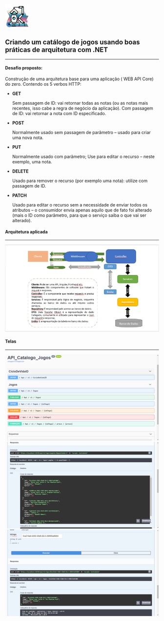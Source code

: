 <img src="img/ico.png" width="80"/>

## Criando um catálogo de jogos usando boas práticas de arquitetura com .NET

<hr>

#### Desafio proposto:

Construção de uma arquitetura base para uma aplicação ( WEB API Core) do zero. Contendo os 5 verbos HTTP:

- **GET**

  Sem passagem de ID: vai retornar todas as notas (ou as notas mais recentes, isso cabe a regra de negócio da aplicação).
  Com passagem de ID: vai retornar a nota com ID especificado.

  

- **POST**

  Normalmente usado sem passagem de parâmetro – usado para criar uma nova nota.

  

- **PUT**

  Normalmente usado com parâmetro; Use para editar o recurso – neste exemplo, uma nota.

  

- **DELETE**

  Usado para remover o recurso (por exemplo uma nota): utilize com passagem de ID.

  

- **PATCH**

  Usado para editar o recurso sem a necessidade de enviar todos os atributos – o consumidor envia apenas aquilo que de fato foi alterado (mais o ID como parâmetro, para que o serviço saiba o que vai ser alterado).

  

#### Arquitetura aplicada

------

<img src="img\Arquitetura.png" style="zoom:60%;" />



#### Telas

------

<img src="img\Index.png" style="zoom:50%;" />



<img src="img\GET.png" style="zoom:50%;" />

<img src="img\GET2.png" style="zoom:50%;" />
